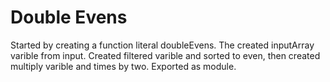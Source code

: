 # Double Evens

Started by creating a function literal doubleEvens. The created inputArray varible from input.  Created filtered varible and sorted to even, then created multiply varible and times by two.  Exported as module.